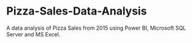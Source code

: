 # Pizza-Sales-Data-Analysis
A data analysis of Pizza Sales from 2015 using Power BI, Microsoft SQL Server and MS Excel.
